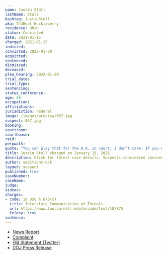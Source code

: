 ```yaml
---
name: Justin Stoll
lastName: Stoll
hashtag: JustinStoll
aka: Th3Real Huckleberry
residence: Ohio
status: Convicted
date: 2021-01-15
charged: 2021-01-15
indicted:
convicted: 2022-01-20
acquitted:
sentenced:
dismissed:
deceased:
plea_hearing: 2022-01-20
trial_date:
trial_type:
sentencing:
status_conference:
age: 40
occupation:
affiliations:
jurisdiction: Federal
image: /images/preview/057.jpg
suspect: 057.jpg
booking:
courtroom:
courthouse:
raid:
perpwalk:
quote: "You can play that for the D.A. in court, I don’t care. If you ever jeopardize me, from being with my family, you will absolutely meet your mother fucking maker."
title: Justin Stoll charged on January 15, 2021
description: Click for latest case details. Suspects considered innocent until proven guilty.
author: seditiontrack
layout: suspect
published: true
caseNumber: 
caseName:
judge:
videos:
charges:
- code: 18 USC § 875(c)
  title: Interstate Communication of Threats
  url: https://www.law.cornell.edu/uscode/text/18/875
  felony: true
sentence:
---
```

- [News Report](https://www.whio.com/news/local/local-man-charged-connection-capitol-riots/ZAUSFUSX3RBJPOKRQH3VAIFD2I/)
- [Complaint](https://www.justice.gov/usao-dc/case-multi-defendant/file/1371536/download)
- [FBI Statement (Twitter)](https://twitter.com/FBICincinnati/status/1350161035492290565?s=20)
- [DOJ Press Release](https://www.justice.gov/usao-sdoh/pr/wilmington-man-pleads-guilty-making-online-threats-relating-his-participation-us)
